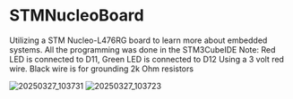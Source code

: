 # STMNucleoBoard
Utilizing a STM Nucleo-L476RG board to learn more about embedded systems.
All the programming was done in the STM3CubeIDE
Note: Red LED is connected to D11, Green LED is connected to D12
Using a 3 volt red wire. Black wire is for grounding
2k Ohm resistors

![20250327_103731](https://github.com/user-attachments/assets/4a713257-ebc5-4d03-8fe5-c9ec70ac91a6)
![20250327_103723](https://github.com/user-attachments/assets/daa79ac1-3af4-4555-a433-09cd9f9fcb9a)
